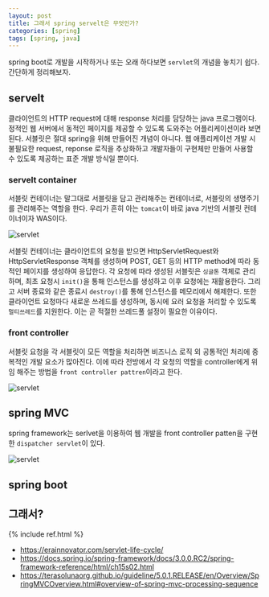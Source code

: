 ```yaml
---
layout: post
title: 그래서 spring servelt은 무엇인가?
categories: [spring]
tags: [spring, java]
---
```


spring boot로 개발을 시작하거나 또는 오래 하다보면 `servlet`의 개념을 놓치기 쉽다. 간단하게 정리해보자.

## servelt
클라이언트의 HTTP request에 대해 response 처리를 담당하는 java 프로그램이다. 정적인 웹 서버에서 동적인 페이지를 제공할 수 있도록 도와주는 어플리케이션이라 보면 된다. 서블릿은 절대 spring을 위해 만들어진 개념이 아니다. 웹 애플리케이션 개발 시 불필요한 request, reponse 로직을 추상화하고 개발자들이 구현체만 만들어 사용할 수 있도록 제공하는 표준 개발 방식일 뿐이다.

### servelt container
서블릿 컨테이너는 말그대로 서블릿을 담고 관리해주는 컨테이너로, 서블릿의 생명주기를 관리해주는 역할을 한다. 우리가 흔히 아는 `tomcat`이 바로 java 기반의 서블릿 컨테이너이자 WAS이다.

![servlet]({{site.url}}/assets/images/posts/servlet/servlet-01.png)

서블릿 컨테이너는 클라이언트의 요청을 받으면 HttpServletRequest와 HttpServletResponse 객체를 생성하며 POST, GET 등의 HTTP method에 따라 동적인 페이지를 생성하여 응답한다. 
각 요청에 따라 생성된 서블릿은 `싱글톤` 객체로 관리하며, 최초 요청시 `init()`을 통해 인스턴스를 생성하고 이후 요청에는 재활용한다. 그리고 서버 종료와 같은 종료시 `destroy()`를 통해 인스턴스를 메모리에서 해제한다. 또한 클라이언트 요청마다 새로운 쓰레드를 생성하며, 동시에 요러 요청을 처리할 수 있도록 `멀티쓰레드`를 지원한다. 이는 곧 적절한 쓰레드풀 설정이 필요한 이유이다.

### front controller
서블릿 요청을 각 서블릿이 모든 역할을 처리하면 비즈니스 로직 외 공통적인 처리에 중복적인 개발 요소가 많아진다. 이에 따라 전방에서 각 요청의 역할을 controller에게 위임 해주는 방법을 `front controller pattren`이라고 한다.

![servlet]({{site.url}}/assets/images/posts/servlet/servlet-03.png)


## spring MVC
spring framework는 serlvet을 이용하여 웹 개발을  front controller patten을 구현한 `dispatcher servlet`이 있다.

![servlet]({{site.url}}/assets/images/posts/servlet/servlet-02.png)

## spring boot

## 그래서?


{% include ref.html %}
* <https://erainnovator.com/servlet-life-cycle/>
* <https://docs.spring.io/spring-framework/docs/3.0.0.RC2/spring-framework-reference/html/ch15s02.html>
* <https://terasolunaorg.github.io/guideline/5.0.1.RELEASE/en/Overview/SpringMVCOverview.html#overview-of-spring-mvc-processing-sequence>